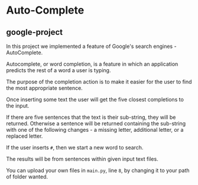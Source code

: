 # Auto-Complete
## google-project

In this project we implemented a feature of Google's search engines - AutoComplete.

Autocomplete, or word completion, is a feature in which an application predicts the rest of a word a user is typing.

The purpose of the completion action is to make it easier for the user to find the most appropriate sentence.

Once inserting some text the user will get the five closest completions to the input.

If there are five sentences that the text is their sub-string, they will be returned. Otherwise a sentence will be returned containing the sub-string with one of the following changes - a missing letter, additional letter, or a replaced letter.

If the user inserts `#`, then we start a new word to search.

The results will be from sentences within given input text files.

You can upload your own files in `main.py`, line `8`, by changing it to your path of folder wanted.

